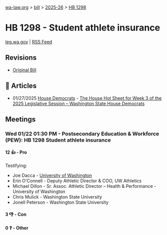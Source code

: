 [wa-law.org](/) > [bill](/bill/) > [2025-26](/bill/2025-26/) > [HB 1298](/bill/2025-26/hb/1298/)

# HB 1298 - Student athlete insurance
[leg.wa.gov](https://app.leg.wa.gov/billsummary?BillNumber=1298&Year=2025&Initiative=false) | [RSS Feed](./rss.xml)

## Revisions
* [Original Bill](1/)

## 📰 Articles
* 01/27/2025 [House Democrats](/org/house_democrats/) - [The House Hot Sheet for Week 3 of the 2025 Legislative Session – Washington State House Democrats](https://housedemocrats.wa.gov/blog/2025/01/27/the-house-hot-sheet-for-week-3-of-the-2025-legislative-session/#:~:text=HB%201298)

## Meetings
### Wed 01/22 01:30 PM - Postsecondary Education & Workforce (PEW): HB 1298 Student athlete insurance
#### 12 👍 - Pro
Testifying:
* Joe Dacca - [University of Washington](/org/university_of_washington/)
* Erin O'Connell - Deputy Athletic Director & COO, UW Athletics
* Michael Dillon - Sr. Assoc. Athletic Director – Health & Performance - University of Washington
* Chris Mulick - Washington State University
* Jonell Peterson - Washington State University

#### 3 👎 - Con

#### 0 ❓ - Other
